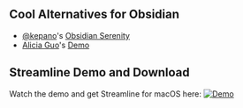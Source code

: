 ## Cool Alternatives for Obsidian
- [@kepano](https://github.com/kepano)'s [Obsidian Serenity](https://github.com/kepano/obsidian-serenity)
- [Alicia Guo](https://www.aliciaguo.com/)'s [Demo](https://twitter.com/upcycledwords/status/1648427766151532545)

## Streamline Demo and Download
Watch the demo and get Streamline for macOS here:
[![Demo](https://getstreamline.app/images/social.png)](https://getstreamline.app/)
